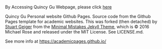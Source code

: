 By Accessing Quincy Gu Webpage, please click [here](https://quincy-125.github.io/quinc_ygu.github.io/) 

Quincy Gu Personal website Github Pages. Source code from the Github Pages template for academic websites. This was forked (then detached) by [Stuart Geiger](https://github.com/staeiou) from the [Minimal Mistakes Jekyll Theme](https://mmistakes.github.io/minimal-mistakes/), which is © 2016 Michael Rose and released under the MIT License. See LICENSE.md.

See more info at https://academicpages.github.io/
